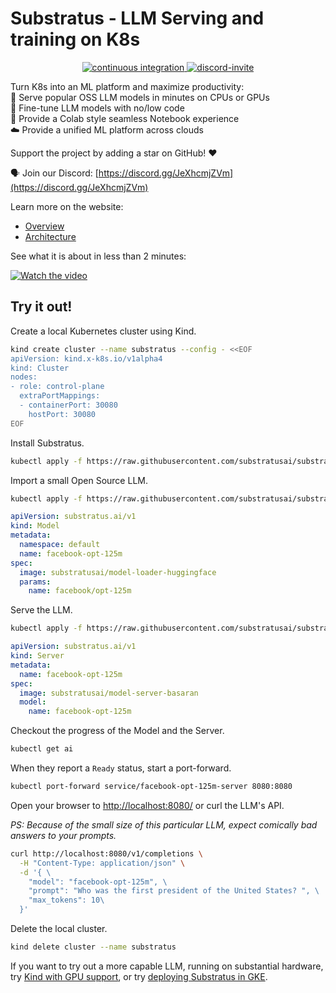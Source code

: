 # Substratus - LLM Serving and training on K8s

<p align="center">
   <a href="https://github.com/substratusai/substratus/actions/workflows/system-tests.yml">
     <img src="https://img.shields.io/github/actions/workflow/status/substratusai/substratus/system-tests.yml?branch=main&label=pipeline&style=flat" alt="continuous integration">
   </a>
    <a href="https://discord.gg/JeXhcmjZVm">
        <img alt="discord-invite" src="https://dcbadge.vercel.app/api/server/JeXhcmjZVm?style=flat">
    </a>
</p>

Turn K8s into an ML platform and maximize productivity:  
🚀 Serve popular OSS LLM models in minutes on CPUs or GPUs  
🎵 Fine-tune LLM models with no/low code  
📔 Provide a Colab style seamless Notebook experience  
☁️ Provide a unified ML platform across clouds  

Support the project by adding a star on GitHub! ❤️

🗣 Join our Discord: [https://discord.gg/JeXhcmjZVm](https://discord.gg/JeXhcmjZVm)

Learn more on the website:

* [Overview](https://www.substratus.ai/docs/overview)
* [Architecture](https://www.substratus.ai/docs/architecture)

See what it is about in less than 2 minutes:

[![Watch the video](https://img.youtube.com/vi/CLyXKJHIQ6A/hq2.jpg)](https://youtu.be/CLyXKJHIQ6A)

## Try it out!

Create a local Kubernetes cluster using Kind.

[embedmd]:# (../install/kind/up.sh bash /kind.*/ $)
```bash
kind create cluster --name substratus --config - <<EOF
apiVersion: kind.x-k8s.io/v1alpha4
kind: Cluster
nodes:
- role: control-plane
  extraPortMappings:
  - containerPort: 30080
    hostPort: 30080
EOF
```

Install Substratus.

```bash
kubectl apply -f https://raw.githubusercontent.com/substratusai/substratus/main/install/kind/manifests.yaml
```

Import a small Open Source LLM.

```bash
kubectl apply -f https://raw.githubusercontent.com/substratusai/substratus/main/examples/facebook-opt-125m/base-model.yaml
```

[embedmd]:# (../examples/facebook-opt-125m/base-model.yaml yaml)
```yaml
apiVersion: substratus.ai/v1
kind: Model
metadata:
  namespace: default
  name: facebook-opt-125m
spec:
  image: substratusai/model-loader-huggingface
  params:
    name: facebook/opt-125m
```

Serve the LLM.

```bash
kubectl apply -f https://raw.githubusercontent.com/substratusai/substratus/main/examples/facebook-opt-125m/base-server.yaml
```

[embedmd]:# (../examples/facebook-opt-125m/base-server.yaml yaml)
```yaml
apiVersion: substratus.ai/v1
kind: Server
metadata:
  name: facebook-opt-125m
spec:
  image: substratusai/model-server-basaran
  model:
    name: facebook-opt-125m
```

Checkout the progress of the Model and the Server.

```bash
kubectl get ai
```

When they report a `Ready` status, start a port-forward.

```bash
kubectl port-forward service/facebook-opt-125m-server 8080:8080
```

Open your browser to [http://localhost:8080/](http://localhost:8080/) or curl the LLM's API.

*PS: Because of the small size of this particular LLM, expect comically bad answers to your prompts.*

```bash
curl http://localhost:8080/v1/completions \
  -H "Content-Type: application/json" \
  -d '{ \
    "model": "facebook-opt-125m", \
    "prompt": "Who was the first president of the United States? ", \
    "max_tokens": 10\
  }'
```

Delete the local cluster.

[embedmd]:# (../install/kind/down.sh bash /kind.*/ $)
```bash
kind delete cluster --name substratus
```

If you want to try out a more capable LLM, running on substantial hardware, try [Kind with
GPU support](https://www.substratus.ai/docs/quickstart/local-kind?kind-mode=gpu),
or try [deploying Substratus in GKE](https://www.substratus.ai/docs/quickstart/gcp).
